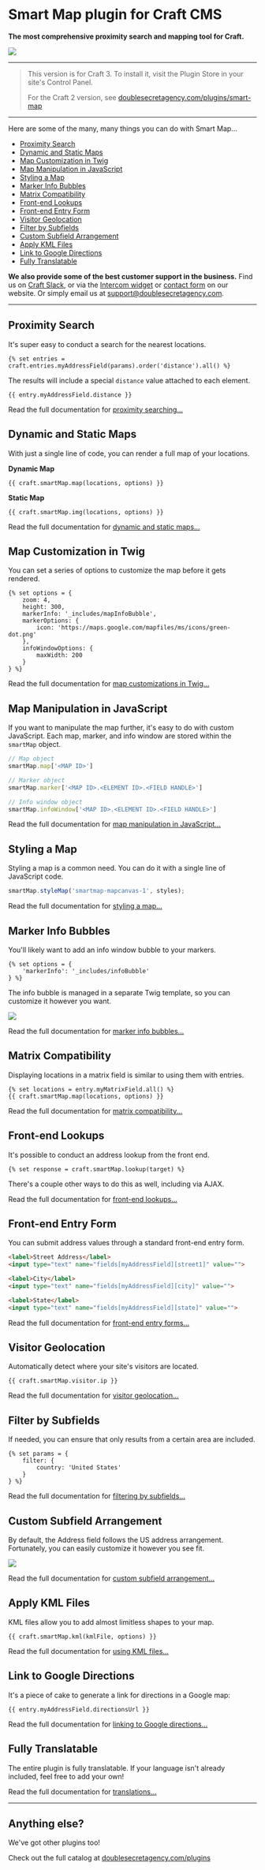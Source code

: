 Smart Map plugin for Craft CMS
======================================

**The most comprehensive proximity search and mapping tool for Craft.**

![](src/resources/img/example-header.png)

***

>This version is for Craft 3. To install it, visit the Plugin Store in your site's Control Panel.
>
>For the Craft 2 version, see [doublesecretagency.com/plugins/smart-map](https://www.doublesecretagency.com/plugins/smart-map)

***

Here are some of the many, many things you can do with Smart Map...

 - [Proximity Search](#proximity-search)
 - [Dynamic and Static Maps](#dynamic-and-static-maps)
 - [Map Customization in Twig](#map-customization-in-twig)
 - [Map Manipulation in JavaScript](#map-manipulation-in-javascript)
 - [Styling a Map](#styling-a-map)
 - [Marker Info Bubbles](#marker-info-bubbles)
 - [Matrix Compatibility](#matrix-compatibility)
 - [Front-end Lookups](#front-end-lookups)
 - [Front-end Entry Form](#front-end-entry-form)
 - [Visitor Geolocation](#visitor-geolocation)
 - [Filter by Subfields](#filter-by-subfields)
 - [Custom Subfield Arrangement](#custom-subfield-arrangement)
 - [Apply KML Files](#apply-kml-files)
 - [Link to Google Directions](#link-to-google-directions)
 - [Fully Translatable](#fully-translatable)

**We also provide some of the best customer support in the business.** Find us on [Craft Slack](https://craftcms.com/community#slack), or via the [Intercom widget](https://www.doublesecretagency.com/plugins/) or [contact form](https://www.doublesecretagency.com/contact) on our website. Or simply email us at <support@doublesecretagency.com>.

***

## Proximity Search

It's super easy to conduct a search for the nearest locations.

```twig
{% set entries = craft.entries.myAddressField(params).order('distance').all() %}
```

The results will include a special `distance` value attached to each element.
```twig
{{ entry.myAddressField.distance }}
```

Read the full documentation for [proximity searching...](https://www.doublesecretagency.com/plugins/smart-map/docs/sorting-entries-by-closest-locations)


## Dynamic and Static Maps

With just a single line of code, you can render a full map of your locations.

**Dynamic Map**
```twig
{{ craft.smartMap.map(locations, options) }}
```

**Static Map**
```twig
{{ craft.smartMap.img(locations, options) }}
```

Read the full documentation for [dynamic and static maps...](https://www.doublesecretagency.com/plugins/smart-map/docs/render-a-map-in-twig)


## Map Customization in Twig

You can set a series of options to customize the map before it gets rendered.

```twig
{% set options = {
    zoom: 4,
    height: 300,
    markerInfo: '_includes/mapInfoBubble',
    markerOptions: {
        icon: 'https://maps.google.com/mapfiles/ms/icons/green-dot.png'
    },
    infoWindowOptions: {
        maxWidth: 200
    }
} %}
```

Read the full documentation for [map customizations in Twig...](https://www.doublesecretagency.com/plugins/smart-map/docs/customizing-the-map-in-twig)


## Map Manipulation in JavaScript

If you want to manipulate the map further, it's easy to do with custom JavaScript. Each map, marker, and info window are stored within the `smartMap` object.

```javascript
// Map object
smartMap.map['<MAP ID>']

// Marker object
smartMap.marker['<MAP ID>.<ELEMENT ID>.<FIELD HANDLE>']

// Info window object
smartMap.infoWindow['<MAP ID>.<ELEMENT ID>.<FIELD HANDLE>']
```

Read the full documentation for [map manipulation in JavaScript...](https://www.doublesecretagency.com/plugins/smart-map/docs/manipulating-the-map-in-javascript)


## Styling a Map

Styling a map is a common need. You can do it with a single line of JavaScript code.

```javascript
smartMap.styleMap('smartmap-mapcanvas-1', styles);
```

Read the full documentation for [styling a map...](https://www.doublesecretagency.com/plugins/smart-map/docs/styling-a-map)


## Marker Info Bubbles

You'll likely want to add an info window bubble to your markers.

```twig
{% set options = {
    'markerInfo': '_includes/infoBubble'
} %}
```

The info bubble is managed in a separate Twig template, so you can customize it however you want.

![](src/resources/img/example-info-window.png)

Read the full documentation for [marker info bubbles...](https://www.doublesecretagency.com/plugins/smart-map/docs/adding-marker-info-bubbles)


## Matrix Compatibility

Displaying locations in a matrix field is similar to using them with entries.

```twig
{% set locations = entry.myMatrixField.all() %}
{{ craft.smartMap.map(locations, options) }}
```

Read the full documentation for [matrix compatibility...](https://www.doublesecretagency.com/plugins/smart-map/docs/how-to-use-with-a-matrix-field)


## Front-end Lookups

It's possible to conduct an address lookup from the front end.

```twig
{% set response = craft.smartMap.lookup(target) %}
```

There's a couple other ways to do this as well, including via AJAX.

Read the full documentation for [front-end lookups...](https://www.doublesecretagency.com/plugins/smart-map/docs/front-end-address-lookup)


## Front-end Entry Form

You can submit address values through a standard front-end entry form.

```html
<label>Street Address</label>
<input type="text" name="fields[myAddressField][street1]" value="">

<label>City</label>
<input type="text" name="fields[myAddressField][city]" value="">

<label>State</label>
<input type="text" name="fields[myAddressField][state]" value="">
```

Read the full documentation for [front-end entry forms...](https://www.doublesecretagency.com/plugins/smart-map/docs/front-end-entry-form)


## Visitor Geolocation

Automatically detect where your site's visitors are located.

```twig
{{ craft.smartMap.visitor.ip }}
```

Read the full documentation for [visitor geolocation...](https://www.doublesecretagency.com/plugins/smart-map/docs/visitor-geolocation)


## Filter by Subfields

If needed, you can ensure that only results from a certain area are included.

```twig
{% set params = {
    filter: {
        country: 'United States'
    }
} %}
```

Read the full documentation for [filtering by subfields...](https://www.doublesecretagency.com/plugins/smart-map/docs/filtering-entries-by-subfield-value)


## Custom Subfield Arrangement

By default, the Address field follows the US address arrangement. Fortunately, you can easily customize it however you see fit.

![](src/resources/img/example-customize-subfields.gif)

Read the full documentation for [custom subfield arrangement...](https://www.doublesecretagency.com/plugins/smart-map/docs/internationalization-support)


## Apply KML Files

KML files allow you to add almost limitless shapes to your map.

```twig
{{ craft.smartMap.kml(kmlFile, options) }}
```

Read the full documentation for [using KML files...](https://www.doublesecretagency.com/plugins/smart-map/docs/kml-files)


## Link to Google Directions

It's a piece of cake to generate a link for directions in a Google map:

```twig
{{ entry.myAddressField.directionsUrl }}
```

Read the full documentation for [linking to Google directions...](https://www.doublesecretagency.com/plugins/smart-map/docs/linking-to-a-separate-google-map-page)


## Fully Translatable

The entire plugin is fully translatable. If your language isn't already included, feel free to add your own!

Read the full documentation for [translations...](https://www.doublesecretagency.com/plugins/smart-map/docs/internationalization-support)

***

## Anything else?

We've got other plugins too!

Check out the full catalog at [doublesecretagency.com/plugins](https://www.doublesecretagency.com/plugins)
